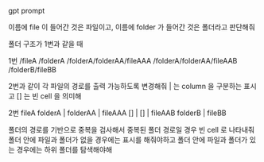 gpt prompt

이름에 file 이 들어간 것은 파일이고,
이름에 folder 가 들어간 것은 폴더라고 판단해줘

폴더 구조가 1번과 같을 때

1번
/fileA
/folderA
/folderA/folderAA/fileAAA
/folderA/folderAA/fileAAB
/folderB/fileBB

2번과 같이 각 파일의 경로를 출력 가능하도록 변경해줘
| 는 column 을 구분하는 표시고 [] 는 빈 cell 을 의미해

2번
fileA
folderA | folderAA | fileAAA
[] | [] | fileAAB
folderB | fileBB

폴더의 경로를 기반으로 중복을 검사해서 중복된 폴더 경로일 경우 빈 cell 로 나타내줘
폴더 안에 파일과 폴더가 없을 경우에는 표시를 해줘야하고
폴더 안에 파일과 폴더가 있는 경우에는 하위 폴더를 탐색해야해
